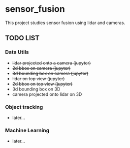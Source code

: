# sensor_fusion
This project studies sensor fusion using lidar and cameras.

## TODO LIST
### Data Utils
- ~~lidar projected onto a camera (jupyter)~~
- ~~2d bbox on camera (jupyter)~~
- ~~3d bounding box on camera (jupyter)~~
- ~~lidar on top view (jupyter)~~
- ~~2d bbox on top view (jupyter)~~
- 3d bounding box on 3D
- camera projected onto lidar on 3D

### Object tracking
- later...

### Machine Learning
- later...
